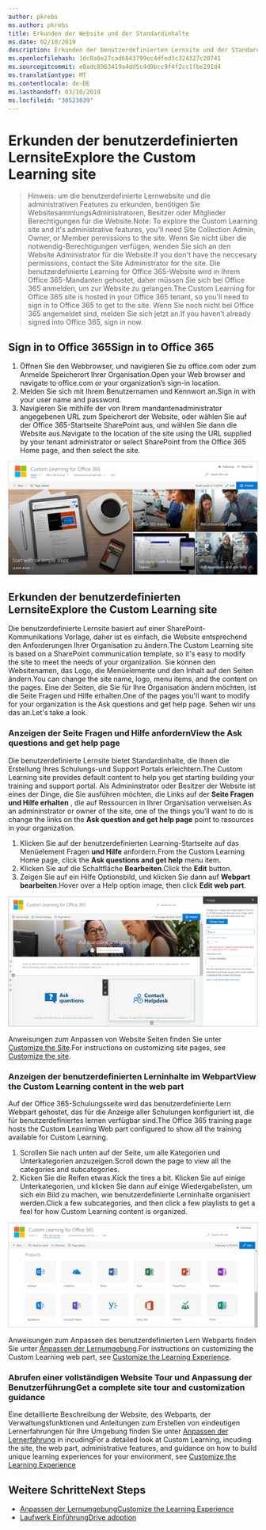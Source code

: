 ```yaml
---
author: pkrebs
ms.author: pkrebs
title: Erkunden der Website und der Standardinhalte
ms.date: 02/10/2019
description: Erkunden der benutzerdefinierten Lernsite und der Standardinhalte
ms.openlocfilehash: 1dc8a0e27cad6843799ec4dfed3c324327c20741
ms.sourcegitcommit: e0adc8963419a4dd5c4d9bcc9f4f2cc1fbe291d4
ms.translationtype: MT
ms.contentlocale: de-DE
ms.lasthandoff: 03/10/2019
ms.locfileid: "30523039"
---
```

# <a name="explore-the-custom-learning-site"></a><span data-ttu-id="663e2-103">Erkunden der benutzerdefinierten Lernsite</span><span class="sxs-lookup"><span data-stu-id="663e2-103">Explore the Custom Learning site</span></span>

> <span data-ttu-id="663e2-104">Hinweis: um die benutzerdefinierte Lernwebsite und die administrativen Features zu erkunden, benötigen Sie WebsitesammlungsAdministratoren, Besitzer oder Mitglieder Berechtigungen für die Website.</span><span class="sxs-lookup"><span data-stu-id="663e2-104">Note: To explore the Custom Learning site and it's administrative features, you'll need Site Collection Admin, Owner, or Member permissions to the site.</span></span> <span data-ttu-id="663e2-105">Wenn Sie nicht über die notwendig-Berechtigungen verfügen, wenden Sie sich an den Website Administrator für die Website.</span><span class="sxs-lookup"><span data-stu-id="663e2-105">If you don't have the neccesary permissions, contact the Site Administrator for the site.</span></span> <span data-ttu-id="663e2-106">Die benutzerdefinierte Learning for Office 365-Website wird in Ihrem Office 365-Mandanten gehostet, daher müssen Sie sich bei Office 365 anmelden, um zur Website zu gelangen.</span><span class="sxs-lookup"><span data-stu-id="663e2-106">The Custom Learning for Office 365 site is hosted in your Office 365 tenant, so you'll need to sign in to Office 365 to get to the site.</span></span> <span data-ttu-id="663e2-107">Wenn Sie noch nicht bei Office 365 angemeldet sind, melden Sie sich jetzt an.</span><span class="sxs-lookup"><span data-stu-id="663e2-107">If you haven’t already signed into Office 365, sign in now.</span></span> 

## <a name="sign-in-to-office-365"></a><span data-ttu-id="663e2-108">Sign in to Office 365</span><span class="sxs-lookup"><span data-stu-id="663e2-108">Sign in to Office 365</span></span> 

1.  <span data-ttu-id="663e2-109">Öffnen Sie den Webbrowser, und navigieren Sie zu office.com oder zum Anmelde Speicherort Ihrer Organisation.</span><span class="sxs-lookup"><span data-stu-id="663e2-109">Open your Web browser and navigate to office.com or your organization’s sign-in location.</span></span> 
2.  <span data-ttu-id="663e2-110">Melden Sie sich mit Ihrem Benutzernamen und Kennwort an.</span><span class="sxs-lookup"><span data-stu-id="663e2-110">Sign in with your user name and password.</span></span>
3.  <span data-ttu-id="663e2-111">Navigieren Sie mithilfe der von Ihrem mandantenadministrator angegebenen URL zum Speicherort der Website, oder wählen Sie auf der Office 365-Startseite SharePoint aus, und wählen Sie dann die Website aus.</span><span class="sxs-lookup"><span data-stu-id="663e2-111">Navigate to the location of the site using the URL supplied by your tenant administrator or select SharePoint from the Office 365 Home page, and then select the site.</span></span> 

![CG-Introducing. png](media/cg-introducing.png)

## <a name="explore-the-custom-learning-site"></a><span data-ttu-id="663e2-113">Erkunden der benutzerdefinierten Lernsite</span><span class="sxs-lookup"><span data-stu-id="663e2-113">Explore the Custom Learning site</span></span>

<span data-ttu-id="663e2-114">Die benutzerdefinierte Lernsite basiert auf einer SharePoint-Kommunikations Vorlage, daher ist es einfach, die Website entsprechend den Anforderungen Ihrer Organisation zu ändern.</span><span class="sxs-lookup"><span data-stu-id="663e2-114">The Custom Learning site is based on a SharePoint communication template, so it's easy to modify the site to meet the needs of your organization.</span></span> <span data-ttu-id="663e2-115">Sie können den Websitenamen, das Logo, die Menüelemente und den Inhalt auf den Seiten ändern.</span><span class="sxs-lookup"><span data-stu-id="663e2-115">You can change the site name, logo, menu items, and the content on the pages.</span></span> <span data-ttu-id="663e2-116">Eine der Seiten, die Sie für Ihre Organisation ändern möchten, ist die Seite Fragen und Hilfe erhalten.</span><span class="sxs-lookup"><span data-stu-id="663e2-116">One of the pages you'll want to modify for your organization is the Ask questions and get help page.</span></span> <span data-ttu-id="663e2-117">Sehen wir uns das an.</span><span class="sxs-lookup"><span data-stu-id="663e2-117">Let's take a look.</span></span>

### <a name="view-the-ask-questions-and-get-help-page"></a><span data-ttu-id="663e2-118">Anzeigen der Seite Fragen und Hilfe anfordern</span><span class="sxs-lookup"><span data-stu-id="663e2-118">View the Ask questions and get help page</span></span>

<span data-ttu-id="663e2-119">Die benutzerdefinierte Lernsite bietet Standardinhalte, die Ihnen die Erstellung Ihres Schulungs-und Support Portals erleichtern.</span><span class="sxs-lookup"><span data-stu-id="663e2-119">The Custom Learning site provides default content to help you get starting building your training and support portal.</span></span> <span data-ttu-id="663e2-120">Als Admininstrator oder Besitzer der Website ist eines der Dinge, die Sie ausführen möchten, die Links auf der **Seite Fragen und Hilfe erhalten** , die auf Ressourcen in Ihrer Organisation verweisen.</span><span class="sxs-lookup"><span data-stu-id="663e2-120">As an admininstrator or owner of the site, one of the things you’ll want to do is change the links on the **Ask question and get help page** point to resources in your organization.</span></span> 

1.  <span data-ttu-id="663e2-121">Klicken Sie auf der benutzerdefinierten Learning-Startseite auf das Menüelement Fragen **und Hilfe** anfordern.</span><span class="sxs-lookup"><span data-stu-id="663e2-121">From the Custom Learning Home page, click the **Ask questions and get help** menu item.</span></span>
2.  <span data-ttu-id="663e2-122">Klicken Sie auf die Schaltfläche **Bearbeiten**.</span><span class="sxs-lookup"><span data-stu-id="663e2-122">Click the **Edit** button.</span></span>
3.  <span data-ttu-id="663e2-123">Zeigen Sie auf ein Hilfe Optionsbild, und klicken Sie dann auf **Webpart bearbeiten**.</span><span class="sxs-lookup"><span data-stu-id="663e2-123">Hover over a Help option image, then click **Edit web part**.</span></span>

![CG-edithelp. png](media/cg-edithelp.png)

<span data-ttu-id="663e2-125">Anweisungen zum Anpassen von Website Seiten finden Sie unter [Customize the Site](custom_edithelp.md).</span><span class="sxs-lookup"><span data-stu-id="663e2-125">For instructions on customizing site pages, see [Customize the site](custom_edithelp.md).</span></span>

### <a name="view-the-custom-learning-content-in-the-web-part"></a><span data-ttu-id="663e2-126">Anzeigen der benutzerdefinierten Lerninhalte im Webpart</span><span class="sxs-lookup"><span data-stu-id="663e2-126">View the Custom Learning content in the web part</span></span>
<span data-ttu-id="663e2-127">Auf der Office 365-Schulungsseite wird das benutzerdefinierte Lern Webpart gehostet, das für die Anzeige aller Schulungen konfiguriert ist, die für benutzerdefiniertes lernen verfügbar sind.</span><span class="sxs-lookup"><span data-stu-id="663e2-127">The Office 365 training page hosts the Custom Learning Web part configured to show all the training available for Custom Learning.</span></span> 

1. <span data-ttu-id="663e2-128">Scrollen Sie nach unten auf der Seite, um alle Kategorien und Unterkategorien anzuzeigen.</span><span class="sxs-lookup"><span data-stu-id="663e2-128">Scroll down the page to view all the categories and subcategories.</span></span>
2. <span data-ttu-id="663e2-129">Kicken Sie die Reifen etwas.</span><span class="sxs-lookup"><span data-stu-id="663e2-129">Kick the tires a bit.</span></span> <span data-ttu-id="663e2-130">Klicken Sie auf einige Unterkategorien, und klicken Sie dann auf einige Wiedergabelisten, um sich ein Bild zu machen, wie benutzerdefinierte Lerninhalte organisiert werden.</span><span class="sxs-lookup"><span data-stu-id="663e2-130">Click a few subcategories, and then click a few playlists to get a feel for how Custom Learning content is organized.</span></span> 

![CG-gotoall. png](media/cg-gotoall.png)

<span data-ttu-id="663e2-132">Anweisungen zum Anpassen des benutzerdefinierten Lern Webparts finden Sie unter [Anpassen der Lernumgebung](custom_overview.md).</span><span class="sxs-lookup"><span data-stu-id="663e2-132">For instructions on customizing the Custom Learning web part, see [Customize the Learning Experience](custom_overview.md).</span></span>

### <a name="get-a-complete-site-tour-and-customization-guidance"></a><span data-ttu-id="663e2-133">Abrufen einer vollständigen Website Tour und Anpassung der Benutzerführung</span><span class="sxs-lookup"><span data-stu-id="663e2-133">Get a complete site tour and customization guidance</span></span>
<span data-ttu-id="663e2-134">Eine detaillierte Beschreibung der Website, des Webparts, der Verwaltungsfunktionen und Anleitungen zum Erstellen von eindeutigen Lernerfahrungen für Ihre Umgebung finden Sie unter [Anpassen der Lernerfahrung](custom_overview.md) in incuding</span><span class="sxs-lookup"><span data-stu-id="663e2-134">For a detailed look at Custom Learning, incuding the site, the web part, administrative features, and guidance on how to build unique learning experiences for your environment, see [Customize the Learning Experience](custom_overview.md)</span></span>

## <a name="next-steps"></a><span data-ttu-id="663e2-135">Weitere Schritte</span><span class="sxs-lookup"><span data-stu-id="663e2-135">Next Steps</span></span>
- [<span data-ttu-id="663e2-136">Anpassen der Lernumgebung</span><span class="sxs-lookup"><span data-stu-id="663e2-136">Customize the Learning Experience</span></span>](custom_overview.md)
- [<span data-ttu-id="663e2-137">Laufwerk Einführung</span><span class="sxs-lookup"><span data-stu-id="663e2-137">Drive adoption</span></span>](driveadoption.md) 
